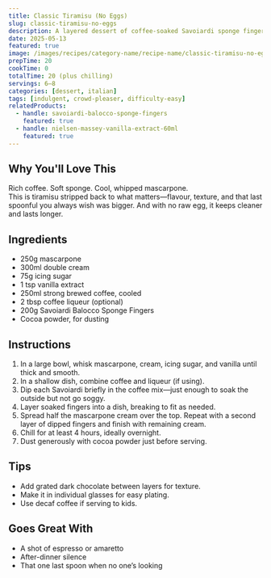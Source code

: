 ```yaml
---
title: Classic Tiramisu (No Eggs)
slug: classic-tiramisu-no-eggs
description: A layered dessert of coffee-soaked Savoiardi sponge fingers and mascarpone cream—rich, smooth, and egg-free for ease and safety.
date: 2025-05-13
featured: true
image: /images/recipes/category-name/recipe-name/classic-tiramisu-no-eggs.webp
prepTime: 20
cookTime: 0
totalTime: 20 (plus chilling)
servings: 6–8
categories: [dessert, italian]
tags: [indulgent, crowd-pleaser, difficulty-easy]
relatedProducts:
  - handle: savoiardi-balocco-sponge-fingers
    featured: true
  - handle: nielsen-massey-vanilla-extract-60ml
    featured: true
---
```


## Why You'll Love This

Rich coffee. Soft sponge. Cool, whipped mascarpone.  
This is tiramisu stripped back to what matters—flavour, texture, and that last spoonful you always wish was bigger. And with no raw egg, it keeps cleaner and lasts longer.

## Ingredients

- 250g mascarpone  
- 300ml double cream  
- 75g icing sugar  
- 1 tsp vanilla extract  
- 250ml strong brewed coffee, cooled  
- 2 tbsp coffee liqueur (optional)  
- 200g Savoiardi Balocco Sponge Fingers  
- Cocoa powder, for dusting  

## Instructions

1. In a large bowl, whisk mascarpone, cream, icing sugar, and vanilla until thick and smooth.
2. In a shallow dish, combine coffee and liqueur (if using).
3. Dip each Savoiardi briefly in the coffee mix—just enough to soak the outside but not go soggy.
4. Layer soaked fingers into a dish, breaking to fit as needed.
5. Spread half the mascarpone cream over the top. Repeat with a second layer of dipped fingers and finish with remaining cream.
6. Chill for at least 4 hours, ideally overnight.
7. Dust generously with cocoa powder just before serving.

## Tips

- Add grated dark chocolate between layers for texture.  
- Make it in individual glasses for easy plating.  
- Use decaf coffee if serving to kids.

## Goes Great With

- A shot of espresso or amaretto  
- After-dinner silence  
- That one last spoon when no one’s looking